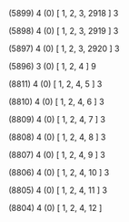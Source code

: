 (5899) 4 (0) [ 1, 2, 3, 2918 ] 3 


(5898) 4 (0) [ 1, 2, 3, 2919 ] 3 


(5897) 4 (0) [ 1, 2, 3, 2920 ] 3 


(5896) 3 (0) [ 1, 2, 4 ] 9 


(8811) 4 (0) [ 1, 2, 4, 5 ] 3 


(8810) 4 (0) [ 1, 2, 4, 6 ] 3 


(8809) 4 (0) [ 1, 2, 4, 7 ] 3 


(8808) 4 (0) [ 1, 2, 4, 8 ] 3 


(8807) 4 (0) [ 1, 2, 4, 9 ] 3 


(8806) 4 (0) [ 1, 2, 4, 10 ] 3 


(8805) 4 (0) [ 1, 2, 4, 11 ] 3 


(8804) 4 (0) [ 1, 2, 4, 12 ]  

